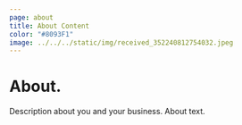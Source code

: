 ```yaml
---
page: about
title: About Content
color: "#8093F1"
image: ../../../static/img/received_352240812754032.jpeg
---
```

# About.

Description about  you and your business. About text.